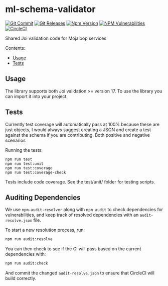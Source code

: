 # ml-schema-validator
[![Git Commit](https://img.shields.io/github/last-commit/mojaloop/ml-schema-validator.svg?style=flat)](https://github.com/mojaloop/ml-schema-validator/commits/master)
[![Git Releases](https://img.shields.io/github/release/mojaloop/ml-schema-validator.svg?style=flat)](https://github.com/mojaloop/ml-schema-validator/releases)
[![Npm Version](https://img.shields.io/npm/v/@mojaloop/ml-schema-validator.svg?style=flat)](https://www.npmjs.com/package/@mojaloop/ml-schema-validator)
[![NPM Vulnerabilities](https://img.shields.io/snyk/vulnerabilities/npm/@mojaloop/ml-schema-validator.svg?style=flat)](https://www.npmjs.com/package/@mojaloop/ml-schema-validator)
[![CircleCI](https://circleci.com/gh/mojaloop/ml-schema-validator.svg?style=svg)](https://circleci.com/gh/mojaloop/ml-schema-validator)

Shared Joi validation code for Mojaloop services

Contents:

- [Usage](#usage)
- [Tests](#tests)

## Usage
The library supports both Joi validation >= version 17.
To use the library you can import it into your project

## Tests

Currently test coverage will automatically pass at 100% because these are just objects, I would always suggest creating a JSON and create a test against the schema if you are contributing. Both positive and negative scenarios 

Running the tests:

    npm run test
    npm run test:unit
    npm run test:coverage
    npm run test:coverage-check
        
Tests include code coverage. See the test/unit/ folder for testing scripts.

## Auditing Dependencies

We use `npm-audit-resolver` along with `npm audit` to check dependencies for vulnerabilities, and keep track of resolved dependencies with an `audit-resolve.json` file.

To start a new resolution process, run:
```bash
npm run audit:resolve
```

You can then check to see if the CI will pass based on the current dependencies with:
```bash
npm run audit:check
```

And commit the changed `audit-resolve.json` to ensure that CircleCI will build correctly.
